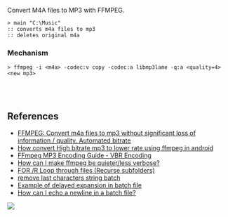 Convert M4A files to MP3 with FFMPEG.

```batch
> main "C:\Music"
:: converts m4a files to mp3
:: deletes original m4a
```


### Mechanism

```batch
> ffmpeg -i <m4a> -codec:v copy -codec:a libmp3lame -q:a <quality=4> <new mp3>
```
<br>
<br>


## References

- [FFMPEG: Convert m4a files to mp3 without significant loss of information / quality. Automated bitrate](https://superuser.com/a/704535/305990)
- [How convert High bitrate mp3 to lower rate using ffmpeg in android](https://stackoverflow.com/a/43060972/1413259)
- [FFmpeg MP3 Encoding Guide - VBR Encoding](https://trac.ffmpeg.org/wiki/Encode/MP3#VBREncoding)
- [How can I make ffmpeg be quieter/less verbose?](https://superuser.com/a/1045060/305990)
- [FOR /R Loop through files (Recurse subfolders)](https://ss64.com/nt/for_r.html)
- [remove last characters string batch](https://stackoverflow.com/a/29504225/1413259)
- [Example of delayed expansion in batch file](https://stackoverflow.com/a/29976127/1413259)
- [How can I echo a newline in a batch file?](https://stackoverflow.com/a/132804/1413259)

![](https://ga-beacon.deno.dev/G-RC63DPBH3P:SH3Eq-NoQ9mwgYeHWxu7cw/github.com/nodef/convert-mp3.cmd)
